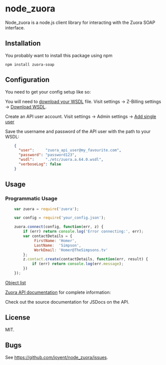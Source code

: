 node_zuora
==========

Node_zuora is a node.js client library for interacting with the Zuora
SOAP interface.


## Installation

You probably want to install this package using npm

    npm install zuora-soap


## Configuration

You need to get your config setup like so:

You will need to [download your WSDL][1] file. Visit settings -> Z-Billing settings -> [Download WSDL][1].

Create an API user account. Visit settings -> Admin settings -> [Add single user][2]

Save the username and password of the API user with the path to your WSDL:

```json
    {
      "user":     "zuora_api_user@my_favourite.com",
      "password": "password123",
      "wsdl":     "./etc/zuora.a.64.0.wsdl",
      "verboseLog": false
    }
```

[1]: https://www.zuora.com/apps/Api.do
[2]: https://www.zuora.com/apps/UserLogin.do?method=edit&flag=1

## Usage

### Programmatic Usage

```javascript
    var zuora = require('zuora');

    var config = require('your_config.json');

    zuora.connect(config, function(err, z) {
        if (err) return console.log('Error connecting:', err);
        var contactDetails = {
             FirstName: 'Homer',
             LastName:  'Simpson',
             WorkEmail: 'Homer@TheSimpsons.tv'
        };
        z.contact.create(contactDetails, function(err, result) {
            if (err) return console.log(err.message);
        })
    });
```

[Object list](http://knowledgecenter.zuora.com/BC_Developers/SOAP_API/E1_SOAP_API_Object_Reference)

[Zuora API documentation](http://knowledgecenter.zuora.com/) for complete information:

Check out the source documentation for JSDocs on the API.

## License

MIT.

## Bugs

See <https://github.com/joyent/node_zuora/issues>.
